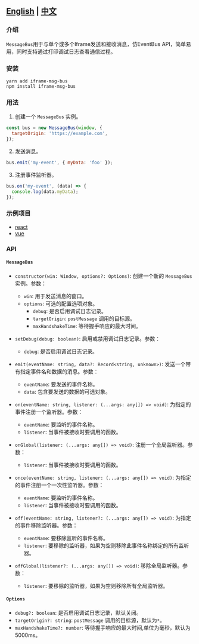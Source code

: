 ## [English](README.md) | [中文](readme_zh.md)

### 介绍

`MessageBus`用于与单个或多个Iframe发送和接收消息，仿EventBus API，简单易用，同时支持通过打印调试日志查看通信过程。

### 安装
```
yarn add iframe-msg-bus 
npm install iframe-msg-bus
```

### 用法

1. 创建一个 `MessageBus` 实例。

```javascript
const bus = new MessageBus(window, {
  targetOrigin: 'https://example.com',
});
```

2. 发送消息。

```javascript
bus.emit('my-event', { myData: 'foo' });
```

3. 注册事件监听器。

```javascript
bus.on('my-event', (data) => {
  console.log(data.myData);
});
```

### 示例项目
- [react](examples/react)
- [vue](examples/vue)
### API

#### `MessageBus`

- `constructor(win: Window, options?: Options)`: 创建一个新的 `MessageBus` 实例。参数：
  - `win`: 用于发送消息的窗口。
  - `options`: 可选的配置选项对象。
    - `debug`: 是否启用调试日志记录。
    - `targetOrigin`: `postMessage` 调用的目标源。
    - `maxHandshakeTime`: 等待握手响应的最大时间。

- `setDebug(debug: boolean)`: 启用或禁用调试日志记录。参数：
  - `debug`: 是否启用调试日志记录。

- `emit(eventName: string, data?: Record<string, unknown>)`: 发送一个带有指定事件名和数据的消息。参数：
  - `eventName`: 要发送的事件名称。
  - `data`: 包含要发送的数据的可选对象。

- `on(eventName: string, listener: (...args: any[]) => void)`: 为指定的事件注册一个监听器。参数：
  - `eventName`: 要监听的事件名称。
  - `listener`: 当事件被接收时要调用的函数。

- `onGlobal(listener: (...args: any[]) => void)`: 注册一个全局监听器。参数：
  - `listener`: 当事件被接收时要调用的函数。

- `once(eventName: string, listener: (...args: any[]) => void)`: 为指定的事件注册一个一次性监听器。参数：
  - `eventName`: 要监听的事件名称。
  - `listener`: 当事件被接收时要调用的函数。

- `off(eventName: string, listener?: (...args: any[]) => void)`: 为指定的事件移除监听器。参数：
  - `eventName`: 要移除监听的事件名称。
  - `listener`: 要移除的监听器，如果为空则移除此事件名称绑定的所有监听器。

- `offGlobal(listener?: (...args: any[]) => void)`: 移除全局监听器。参数：
  - `listener`: 要移除的监听器，如果为空则移除所有全局监听器。

#### `Options`

- `debug?: boolean`: 是否启用调试日志记录，默认关闭。
- `targetOrigin?: string`: `postMessage` 调用的目标源，默认为`*`。
- `maxHandshakeTime?: number`: 等待握手响应的最大时间,单位为毫秒，默认为5000ms。


